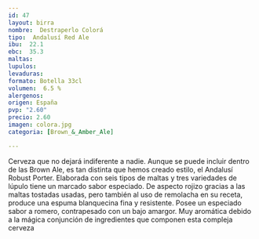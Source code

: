 ```yaml
---
id: 47
layout: birra
nombre:  Destraperlo Colorá
tipo:  Andalusí Red Ale
ibu:  22.1
ebc:  35.3
maltas: 
lupulos: 
levaduras: 
formato: Botella 33cl
volumen:  6.5 %
alergenos: 
origen: España
pvp: "2.60"
precio: 2.60
imagen: colora.jpg
categoria: [Brown_&_Amber_Ale]

---
```

Cerveza que no dejará indiferente a nadie. Aunque se puede incluir dentro de las Brown Ale, es tan distinta que hemos creado estilo, el Andalusí Robust Porter. Elaborada con seis tipos de maltas y tres variedades de lúpulo tiene un marcado sabor especiado. De aspecto rojizo gracias a las maltas tostadas usadas, pero también al uso de remolacha en su receta, produce una espuma blanquecina fina y resistente. Posee un especiado sabor a romero, contrapesado con un bajo amargor. Muy aromática debido a la mágica conjunción de ingredientes que componen esta compleja cerveza







